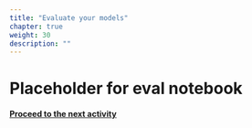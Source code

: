 ```yaml
---
title: "Evaluate your models"
chapter: true
weight: 30
description: ""
---
```


# Placeholder for eval notebook







**[Proceed to the next activity](../cleanup/)**
